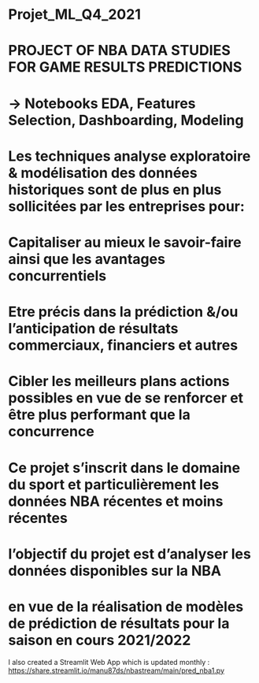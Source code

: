 # Projet_ML_Q4_2021

# PROJECT OF NBA DATA STUDIES FOR GAME RESULTS PREDICTIONS
# -> Notebooks EDA, Features Selection, Dashboarding, Modeling 


# Les techniques analyse exploratoire & modélisation des données historiques sont de plus en plus sollicitées par les entreprises pour:

# Capitaliser au mieux le savoir-faire ainsi que les avantages concurrentiels

# Etre précis dans la prédiction &/ou l’anticipation de résultats commerciaux, financiers et autres

# Cibler les meilleurs plans actions possibles en vue de se renforcer et être plus performant que la concurrence

# Ce projet s’inscrit dans le domaine du sport et particulièrement les données NBA récentes et moins récentes

# l’objectif du projet est d’analyser les données disponibles sur la NBA

# en vue de la réalisation de modèles de prédiction de résultats pour la saison en cours 2021/2022

I also created a Streamlit Web App which is updated monthly :
https://share.streamlit.io/manu87ds/nbastream/main/pred_nba1.py
